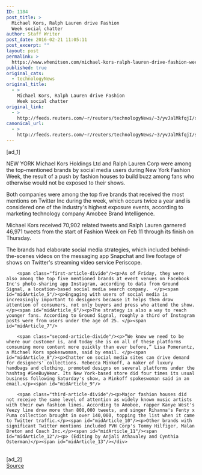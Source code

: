 ```yaml
---
ID: 1184
post_title: >
  Michael Kors, Ralph Lauren drive Fashion
  Week social chatter
author: Staff Writer
post_date: 2016-02-21 11:05:11
post_excerpt: ""
layout: post
permalink: >
  https://www.whenitson.com/michael-kors-ralph-lauren-drive-fashion-week-social-chatter/
published: true
original_cats:
  - technologyNews
original_title:
  - >
    Michael Kors, Ralph Lauren drive Fashion
    Week social chatter
original_link:
  - >
    http://feeds.reuters.com/~r/reuters/technologyNews/~3/yvJalMkfqjI/story01.htm
canonical_url:
  - >
    http://feeds.reuters.com/~r/reuters/technologyNews/~3/yvJalMkfqjI/story01.htm
---
```

 [ad_1]
<br><div id="articleText">
<span id="midArticle_start"/>

<span id="midArticle_0"/><span class="focusParagraph" readability="5"><p><span class="articleLocation">NEW YORK</span> Michael Kors Holdings Ltd and Ralph Lauren Corp were among the top-mentioned brands by social media users during New York Fashion Week, the result of a push by fashion houses to build buzz among fans who otherwise would not be exposed to their shows.</p></span><span id="midArticle_1"/><p>Both companies were among the top five brands that received the most mentions on Twitter Inc	 during the week, which occurs twice a year and is considered one of the industry's highest exposure events, according to marketing technology company Amobee Brand Intelligence.</p><span id="midArticle_2"/><p>Michael Kors received 70,902 related tweets and Ralph Lauren garnered 46,971 tweets from the start of Fashion Week on Feb 11 through its finish on Thursday.</p><span id="midArticle_3"/><p>The brands had elaborate social media strategies, which included behind-the-scenes videos on the messaging app Snapchat and live footage of shows on Twitter's streaming video service Periscope. </p><span id="midArticle_4"/>
        
        <span class="first-article-divide"/><p>As of Friday, they were also among the top five mentioned brands at event venues on Facebook Inc's photo-sharing app Instagram, according to data from Ground Signal, a location-based social media search company.  </p><span id="midArticle_5"/><p>Engaging with users of social media is increasingly important to designers because it helps them draw attention of consumers, not only buyers and press who attend the show.</p><span id="midArticle_6"/><p>The strategy is also a way to reach younger fans. According to Ground Signal, roughly a third of Instagram posts were from users under the age of 25. </p><span id="midArticle_7"/>
        
        <span class="second-article-divide"/><p>“We know we need to be where our customer is, and today she is on all of these platforms consuming more content more quickly than ever before,” Lisa Pomerantz, a Michael Kors spokeswoman, said by email. </p><span id="midArticle_8"/><p>Chatter on social media sites can drive demand for designers' collections. Rebecca Minkoff, a maker of luxury handbags and clothing, promoted designs on several platforms under the hashtag #SeeBuyWear. Its New York-based store did four times its usual business following Saturday's show, a Minkoff spokeswoman said in an email.</p><span id="midArticle_9"/>
        
        <span class="third-article-divide"/><p>Major fashion houses did not receive the same level of attention as widely known music artists with their own fashion lines. According to Amobee, rapper Kanye West's Yeezy line drew more than 800,000 tweets, and singer Rihanna's Fenty x Puma collection brought in over 140,000, topping the list when it came to Twitter traffic.</p><span id="midArticle_10"/><p>Other brands with significant Twitter mentions included PVH Corp's Tommy Hilfiger, Malan Breton and Coach Inc.</p><span id="midArticle_11"/><span id="midArticle_12"/><p> (Editing by Anjali Athavaley and Cynthia Osterman)</p><span id="midArticle_13"/></div>
<br>[ad_2]
<br><a href="http://feeds.reuters.com/~r/reuters/technologyNews/~3/yvJalMkfqjI/story01.htm">Source </a>